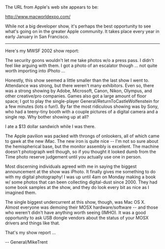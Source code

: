 

The URL from Apple's web site appears to be:

http://www.macworldexpo.com/

While not a big developer show, it's perhaps the best opportunity to see what's going on in the greater Apple community. It takes place every year in early January in San Francisco. 

----

Here's my MWSF 2002 show report:

The security goons wouldn't let me take photos w/o a press pass. I didn't feel like arguing with them. I got a photo of an escalator though ... not quite worth importing into iPhoto ... 

Honestly, this show seemed a little smaller than the last show I went to. Attendance was strong, but there weren't many exhibitors. Even so, there was a strong showing by Adobe, Microsoft, Canon, Nikon, Olympus, and other creative/pro companies. Games also got a large amount of floor space; I got to play the single-player General/ReturnToCastleWolfenstein for a few minutes (lots o fun!). By far the most ridiculous showing was by Sony, who had a teeny-tiny booth with a couple pictures of a digital camera and a single rep. Why bother showing up at all?

I ate a $13 dollar sandwich while I was there.

The Apple pavilion was packed with throngs of onlookers, all of which came to gawk at the new iMac. The new iron is quite nice -- I'm not so sure about the hemispherical base, but the monitor assembly is excellent. The machine doesn't photograph well though, so if you thought it looked dumb from the Time photo reserve judgement until you actually use one in person.

Most discerning individuals agreed with me in saying the biggest announcement at the show was iPhoto. It finally gives me something to do with my digital photography! I was up until 4am on Monday making a book w/ some photos that can been collecting digital-dust since 2000. They had some book samples at the show, and they do look every bit as nice as I imagined them.

The single biggest undercurrent at this show, though, was Mac OS X. Almost everyone was demoing their MOSX hardware/software -- and those who weren't didn't have anything worth seeing (IMHO). It was a good opportunity to ask USB dongle vendors about the status of your MOSX drivers and things like that.

That's my show report ... 

-- General/MikeTrent